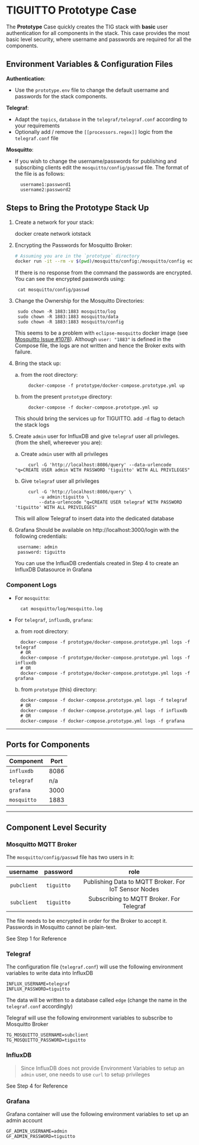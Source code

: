 # TIGUITTO Prototype Case

The __Prototype__ Case quickly creates the TIG stack with __basic__ user authentication for all
components in the stack. This case provides the most basic level security, where username and passwords
are required for all the components.

## Environment Variables & Configuration Files

__Authentication__:

- Use the `prototype.env` file to change the default username and passwords for the stack components.

__Telegraf__:

- Adapt the `topics`, `database` in the `telegraf/telegraf.conf` according to your requirements
- Optionally add / remove the `[[processors.regex]]` logic from the `telegraf.conf` file

__Mosquitto__:

- If you wish to change the username/passwords for publishing and subscribing clients edit the `mosquitto/config/passwd` file.
    The format of the file is as follows:

        username1:password1
        username2:password2

## Steps to Bring the Prototype Stack Up

1. Create a network for your stack:

    docker create network iotstack

2. Encrypting the Passwords for Mosquitto Broker:
    ```bash
    # Assuming you are in the `prototype` directory
    docker run -it --rm -v $(pwd)/mosquitto/config:/mosquitto/config eclipse-mosquitto mosquitto_passwd -U /mosquitto/config/passwd
    ```

    If there is no response from the command the passwords are encrypted. You can see the encrypted passwords using:

        cat mosquitto/config/passwd

3. Change the Ownership for the Mosquitto Directories:

        sudo chown -R 1883:1883 mosquitto/log
        sudo chown -R 1883:1883 mosquitto/data
        sudo chown -R 1883:1883 mosquitto/config

    This seems to be a problem with `eclipse-mosquitto` docker image (see [Mosquitto Issue #1078](https://github.com/eclipse/mosquitto/issues/1078)). Although `user: "1883"` is defined in the Compose file, the logs are not written and hence the Broker exits with failure.

4. Bring the stack up:

    a. from the root directory:

            docker-compose -f prototype/docker-compose.prototype.yml up

    b. from the present `prototype` directory:

            docker-compose -f docker-compose.prototype.yml up
    
    This should bring the services up for TIGUITTO. add `-d` flag to detach the stack logs

5. Create `admin` user for InfluxDB and give `telegraf` user all privileges. (from the shell, whereever you are):

    a. Create `admin` user with all privileges

            curl -G 'http://localhost:8086/query' --data-urlencode "q=CREATE USER admin WITH PASSWORD 'tiguitto' WITH ALL PRIVILEGES"

    b. Give `telegraf` user all privileges

            curl -G 'http://localhost:8086/query' \
                -u admin:tiguitto \
                --data-urlencode "q=CREATE USER telegraf WITH PASSWORD 'tiguitto' WITH ALL PRIVILEGES"

    This will allow Telegraf to insert data into the dedicated database

6. Grafana Should be available on http://localhost:3000/login with the following credentials:

        username: admin
        password: tiguitto
    
    You can use the InfluxDB credentials created in Step 4 to create an InfluxDB Datasource in Grafana

### Component Logs

- For `mosquitto`:

        cat mosquitto/log/mosquitto.log

- For `telegraf`, `influxdb`, `grafana`:

    a. from root directory:

        docker-compose -f prototype/docker-compose.prototype.yml logs -f telegraf
        # OR
        docker-compose -f prototype/docker-compose.prototype.yml logs -f influxdb
        # OR
        docker-compose -f prototype/docker-compose.prototype.yml logs -f grafana

    b. from `prototype` (this) directory:

        docker-compose -f docker-compose.prototype.yml logs -f telegraf
        # OR
        docker-compose -f docker-compose.prototype.yml logs -f influxdb
        # OR
        docker-compose -f docker-compose.prototype.yml logs -f grafana

---

## Ports for Components

| Component   | Port  |
| ----------  | ----- |
| `influxdb`  | 8086  |
| `telegraf`  | n/a   |
| `grafana`   | 3000  |
| `mosquitto` | 1883 |

---

## Component Level Security

### Mosquitto MQTT Broker

The `mosquitto/config/passwd` file has two users in it:


|   username  |  password  |                         role                         |
|:-----------:|:----------:|:----------------------------------------------------:|
| `pubclient` | `tiguitto` | Publishing Data to MQTT Broker. For IoT Sensor Nodes |
| `subclient` | `tiguitto` |       Subscribing to MQTT Broker. For Telegraf       |

The file needs to be encrypted in order for the Broker to accept it. Passwords in Mosquitto cannot be plain-text.

See Step 1 for Reference

### Telegraf

The configuration file (`telegraf.conf`) will use the following environment variables to write data into
InfluxDB

    INFLUX_USERNAME=telegraf
    INFLUX_PASSWORD=tiguitto

The data will be written to a database called `edge` (change the name in the `telegraf.conf` accordingly)

Telegraf will use the following environment variables to subscribe to Mosquitto Broker

    TG_MOSQUITTO_USERNAME=subclient
    TG_MOSQUITTO_PASSWORD=tiguitto

### InfluxDB

> Since InfluxDB does not provide Environment Variables to setup an `admin` user, one needs to use `curl` to setup privileges

See Step 4 for Reference

### Grafana

Grafana container will use the following environment variables to set up an admin account

    GF_ADMIN_USERNAME=admin
    GF_ADMIN_PASSWORD=tiguitto
